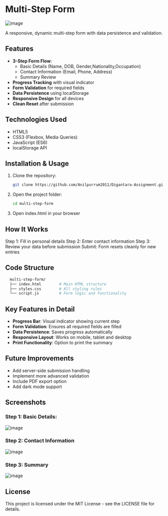 # Multi-Step Form

![image](https://github.com/user-attachments/assets/b74d4856-5c2d-4d71-967a-b3c79fe4f8e4)

A responsive, dynamic multi-step form with data persistence and validation.

## Features 

- **3-Step Form Flow**:
  - Basic Details (Name, DOB, Gender,Nationality,Occupation)
  - Contact Information (Email, Phone, Address)
  - Summary Review
- **Progress Tracking** with visual indicator
- **Form Validation** for required fields
- **Data Persistence** using localStorage
- **Responsive Design** for all devices
- **Clean Reset** after submission

## Technologies Used 

- HTML5
- CSS3 (Flexbox, Media Queries)
- JavaScript (ES6)
- localStorage API

## Installation & Usage 

1. Clone the repository:
   ```bash
   git clone https://github.com/Anilpurrum2011/Digantara-Assignment.git

2. Open the project folder:
   ```bash
   cd multi-step-form
3. Open index.html in your browser

## How It Works 

  Step 1: Fill in personal details
  Step 2: Enter contact information
  Step 3: Review your data before submission
  Submit: Form resets cleanly for new entries

## Code Structure 
```bash
  multi-step-form/
  ├── index.html        # Main HTML structure
  ├── styles.css        # All styling rules
  └── script.js         # Form logic and functionality
```

## Key Features in Detail 

- **Progress Bar**: Visual indicator showing current step
- **Form Validation**: Ensures all required fields are filled
- **Data Persistence**: Saves progress automatically
- **Responsive Layout**: Works on mobile, tablet and desktop
- **Print Functionality**: Option to print the summary

## Future Improvements 

- Add server-side submission handling
- Implement more advanced validation
- Include PDF export option
- Add dark mode support

## Screenshots

 ### Step 1: Basic Details:

![image](https://github.com/user-attachments/assets/cfb88f27-8c72-403d-aa57-082cdd85bf92)

 ### Step 2: Contact Information

 ![image](https://github.com/user-attachments/assets/b9fdbe0b-f38e-4098-87a4-420fdb7e093e)


 ### Step 3: Summary

 ![image](https://github.com/user-attachments/assets/73e6a238-025d-460f-9926-4b58a2d7af2a)


## License 

This project is licensed under the MIT License - see the LICENSE file for details.


